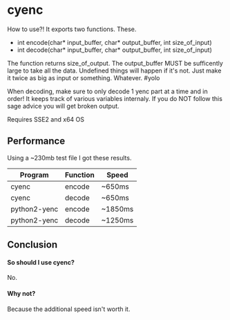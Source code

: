# cyenc
How to use?! It exports two functions. These.

- int encode(char* input_buffer, char* output_buffer, int size_of_input)
- int decode(char* input_buffer, char* output_buffer, int size_of_input)

The function returns size_of_output.
The output_buffer MUST be sufficently large to take all the data. Undefined things will happen if it's not. Just make it twice as big as input or something. Whatever. #yolo

When decoding, make sure to only decode 1 yenc part at a time and in order! It keeps track of various variables internaly. If you do NOT follow this sage advice you will get broken output.

Requires SSE2 and x64 OS

## Performance

Using a ~230mb test file I got these results.

| Program      | Function   | Speed      |
| ----------   | ---------- | ---------- |
| cyenc        | encode     | ~650ms     |
| cyenc        | decode     | ~650ms     |
| python2-yenc | encode     | ~1850ms    |
| python2-yenc | decode     | ~1250ms    |

## Conclusion

#### So should I use cyenc?
No.

#### Why not?
Because the additional speed isn't worth it.
